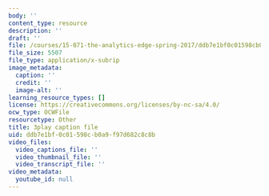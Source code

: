 ```yaml
---
body: ''
content_type: resource
description: ''
draft: ''
file: /courses/15-071-the-analytics-edge-spring-2017/ddb7e1bf0c01598cb0a9f97d682c8c8b_exav1FKMfbw.vtt
file_size: 5507
file_type: application/x-subrip
image_metadata:
  caption: ''
  credit: ''
  image-alt: ''
learning_resource_types: []
license: https://creativecommons.org/licenses/by-nc-sa/4.0/
ocw_type: OCWFile
resourcetype: Other
title: 3play caption file
uid: ddb7e1bf-0c01-598c-b0a9-f97d682c8c8b
video_files:
  video_captions_file: ''
  video_thumbnail_file: ''
  video_transcript_file: ''
video_metadata:
  youtube_id: null
---
```

